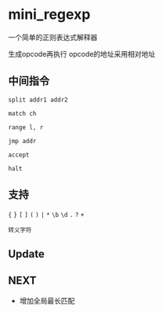 # mini_regexp
一个简单的正则表达式解释器

生成opcode再执行 opcode的地址采用相对地址 

## 中间指令
`split addr1 addr2`

`match ch`

`range l, r`

`jmp addr`

`accept`

`halt`

## 支持
`{` `}` `[` `]` `(` `)` `|` `*` `\b` `\d` `.` `?` `+`

`转义字符`

## Update



## NEXT


- 增加全局最长匹配